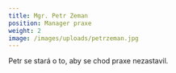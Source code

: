 ```yaml
---
title: Mgr. Petr Zeman
position: Manager praxe
weight: 2
image: /images/uploads/petrzeman.jpg
---
```

Petr se stará o to, aby se chod praxe nezastavil.